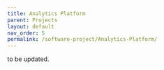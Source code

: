 ```yaml
---
title: Analytics Platform
parent: Projects
layout: default
nav_order: 5
permalink: /software-project/Analytics-Platform/
---
```


to be updated.